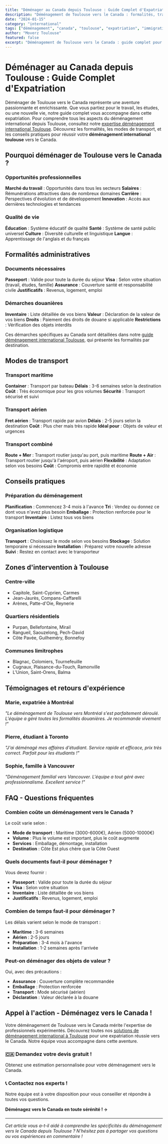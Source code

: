 ```yaml
---
title: "Déménager au Canada depuis Toulouse : Guide Complet d'Expatriation"
description: "Déménagement de Toulouse vers le Canada : formalités, transport, conseils pratiques. Guide complet pour votre expatriation au Canada."
date: "2024-01-15"
category: "international"
tags: ["déménagement", "canada", "toulouse", "expatriation", "immigration"]
author: "Moverz Toulouse"
featured: false
excerpt: "Déménagement de Toulouse vers le Canada : guide complet pour votre expatriation. Formalités, transport, conseils pratiques."
---
```


# Déménager au Canada depuis Toulouse : Guide Complet d'Expatriation

Déménager de Toulouse vers le Canada représente une aventure passionnante et enrichissante. Que vous partiez pour le travail, les études, ou une nouvelle vie, notre guide complet vous accompagne dans cette expatriation. Pour comprendre tous les aspects du déménagement international depuis Toulouse, consultez notre [expertise déménagement international Toulouse](/blog/piliers/demenagement-international-toulouse). Découvrez les formalités, les modes de transport, et les conseils pratiques pour réussir votre **déménagement international toulouse** vers le Canada.

## Pourquoi déménager de Toulouse vers le Canada ?

### Opportunités professionnelles

**Marché du travail** : Opportunités dans tous les secteurs
**Salaires** : Rémunérations attractives dans de nombreux domaines
**Carrière** : Perspectives d'évolution et de développement
**Innovation** : Accès aux dernières technologies et tendances

### Qualité de vie

**Éducation** : Système éducatif de qualité
**Santé** : Système de santé public universel
**Culture** : Diversité culturelle et linguistique
**Langue** : Apprentissage de l'anglais et du français

## Formalités administratives

### Documents nécessaires

**Passeport** : Valide pour toute la durée du séjour
**Visa** : Selon votre situation (travail, études, famille)
**Assurance** : Couverture santé et responsabilité civile
**Justificatifs** : Revenus, logement, emploi

### Démarches douanières

**Inventaire** : Liste détaillée de vos biens
**Valeur** : Déclaration de la valeur de vos biens
**Droits** : Paiement des droits de douane si applicable
**Restrictions** : Vérification des objets interdits

Ces démarches spécifiques au Canada sont détaillées dans notre [guide déménagement international Toulouse](/blog/piliers/demenagement-international-toulouse), qui présente les formalités par destination.

## Modes de transport

### Transport maritime

**Container** : Transport par bateau
**Délais** : 3-6 semaines selon la destination
**Coût** : Très économique pour les gros volumes
**Sécurité** : Transport sécurisé et suivi

### Transport aérien

**Fret aérien** : Transport rapide par avion
**Délais** : 2-5 jours selon la destination
**Coût** : Plus cher mais très rapide
**Idéal pour** : Objets de valeur et urgences

### Transport combiné

**Route + Mer** : Transport routier jusqu'au port, puis maritime
**Route + Air** : Transport routier jusqu'à l'aéroport, puis aérien
**Flexibilité** : Adaptation selon vos besoins
**Coût** : Compromis entre rapidité et économie

## Conseils pratiques

### Préparation du déménagement

**Planification** : Commencez 3-4 mois à l'avance
**Tri** : Vendez ou donnez ce dont vous n'avez plus besoin
**Emballage** : Protection renforcée pour le transport
**Inventaire** : Listez tous vos biens

### Organisation logistique

**Transport** : Choisissez le mode selon vos besoins
**Stockage** : Solution temporaire si nécessaire
**Installation** : Préparez votre nouvelle adresse
**Suivi** : Restez en contact avec le transporteur

## Zones d'intervention à Toulouse

### Centre-ville
- Capitole, Saint-Cyprien, Carmes
- Jean-Jaurès, Compans-Caffarelli
- Arènes, Patte-d'Oie, Reynerie

### Quartiers résidentiels
- Purpan, Bellefontaine, Mirail
- Rangueil, Saouzelong, Pech-David
- Côte Pavée, Guilheméry, Bonnefoy

### Communes limitrophes
- Blagnac, Colomiers, Tournefeuille
- Cugnaux, Plaisance-du-Touch, Ramonville
- L'Union, Saint-Orens, Balma

## Témoignages et retours d'expérience

### Marie, expatriée à Montréal
*"Le déménagement de Toulouse vers Montréal s'est parfaitement déroulé. L'équipe a géré toutes les formalités douanières. Je recommande vivement !"*

### Pierre, étudiant à Toronto
*"J'ai déménagé mes affaires d'étudiant. Service rapide et efficace, prix très correct. Parfait pour les étudiants !"*

### Sophie, famille à Vancouver
*"Déménagement familial vers Vancouver. L'équipe a tout géré avec professionnalisme. Excellent service !"*

## FAQ - Questions fréquentes

### Combien coûte un déménagement vers le Canada ?

Le coût varie selon :
- **Mode de transport** : Maritime (3000-6000€), Aérien (5000-10000€)
- **Volume** : Plus le volume est important, plus le coût augmente
- **Services** : Emballage, démontage, installation
- **Destination** : Côte Est plus chère que la Côte Ouest

### Quels documents faut-il pour déménager ?

Vous devez fournir :
- **Passeport** : Valide pour toute la durée du séjour
- **Visa** : Selon votre situation
- **Inventaire** : Liste détaillée de vos biens
- **Justificatifs** : Revenus, logement, emploi

### Combien de temps faut-il pour déménager ?

Les délais varient selon le mode de transport :
- **Maritime** : 3-6 semaines
- **Aérien** : 2-5 jours
- **Préparation** : 3-4 mois à l'avance
- **Installation** : 1-2 semaines après l'arrivée

### Peut-on déménager des objets de valeur ?

Oui, avec des précautions :
- **Assurance** : Couverture complète recommandée
- **Emballage** : Protection renforcée
- **Transport** : Mode sécurisé (aérien)
- **Déclaration** : Valeur déclarée à la douane

## Appel à l'action - Déménagez vers le Canada !

Votre déménagement de Toulouse vers le Canada mérite l'expertise de professionnels expérimentés. Découvrez toutes nos [solutions de déménagement international à Toulouse](/blog/piliers/demenagement-international-toulouse) pour une expatriation réussie vers le Canada. Notre équipe vous accompagne dans cette aventure.

### 🇨🇦 **Demandez votre devis gratuit !**

Obtenez une estimation personnalisée pour votre déménagement vers le Canada.

### 📞 **Contactez nos experts !**

Notre équipe est à votre disposition pour vous conseiller et répondre à toutes vos questions.

**Déménagez vers le Canada en toute sérénité !** ✈️

---

*Cet article vous a-t-il aidé à comprendre les spécificités du déménagement vers le Canada depuis Toulouse ? N'hésitez pas à partager vos questions ou vos expériences en commentaire !*

